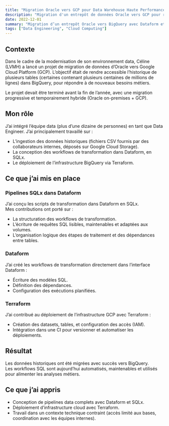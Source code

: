 ```yaml
---
title: "Migration Oracle vers GCP pour Data Warehouse Haute Performance"
description: "Migration d'un entrepôt de données Oracle vers GCP pour répondre à des enjeux de scalabilité et de maintenabilité."
date: 2022-12-01
summary: "Migration d’un entrepôt Oracle vers BigQuery avec Dataform et Terraform, pour moderniser l’infrastructure data de Céline (LVMH) et améliorer la scalabilité et la maintenabilité des traitements."
tags: ["Data Engineering", "Cloud Computing"]
---
```

## Contexte

Dans le cadre de la modernisation de son environnement data, Céline (LVMH) a lancé un projet de migration de données d’Oracle vers Google Cloud Platform (GCP). L’objectif était de rendre accessible l’historique de plusieurs tables (certaines contenant plusieurs centaines de millions de lignes) dans BigQuery, pour répondre à de nouveaux besoins métiers.

Le projet devait être terminé avant la fin de l’année, avec une migration progressive et temporairement hybride (Oracle on-premises + GCP).

## Mon rôle

J’ai intégré l’équipe data (plus d’une dizaine de personnes) en tant que Data Engineer. J’ai principalement travaillé sur :

- L’ingestion des données historiques (fichiers CSV fournis par des collaborateurs internes, déposés sur Google Cloud Storage).
- La conception des workflows de transformation dans Dataform, en SQLx.
- Le déploiement de l’infrastructure BigQuery via Terraform.

## Ce que j’ai mis en place

### Pipelines SQLx dans Dataform

J’ai conçu les scripts de transformation dans Dataform en SQLx.  
Mes contributions ont porté sur :

- La structuration des workflows de transformation.
- L’écriture de requêtes SQL lisibles, maintenables et adaptées aux volumes.
- L’organisation logique des étapes de traitement et des dépendances entre tables.

### Dataform

J’ai créé les workflows de transformation directement dans l’interface Dataform :

- Écriture des modèles SQL.
- Définition des dépendances.
- Configuration des exécutions planifiées.

### Terraform

J’ai contribué au déploiement de l’infrastructure GCP avec Terraform :

- Création des datasets, tables, et configuration des accès (IAM).
- Intégration dans une CI pour versionner et automatiser les déploiements.

## Résultat

Les données historiques ont été migrées avec succès vers BigQuery.  
Les workflows SQL sont aujourd’hui automatisés, maintenables et utilisés pour alimenter les analyses métiers.

## Ce que j’ai appris

- Conception de pipelines data complets avec Dataform et SQLx.
- Déploiement d’infrastructure cloud avec Terraform.
- Travail dans un contexte technique contraint (accès limité aux bases, coordination avec les équipes internes).